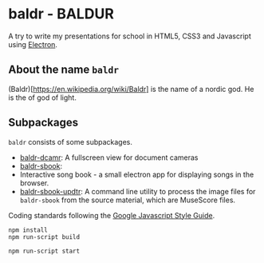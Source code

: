 # baldr - BALDUR

A try to write my presentations for school in HTML5, CSS3 and
Javascript using [Electron](https://electron.atom.io/).

## About the name `baldr`

(Baldr)[https://en.wikipedia.org/wiki/Baldr] is the name of a nordic
god. He is the of god of light.

## Subpackages

`baldr` consists of some subpackages.

* [baldr-dcamr](https://github.com/JosefFriedrich-nodejs/baldr-dcamr):
  A fullscreen view for document cameras
* [baldr-sbook](https://github.com/JosefFriedrich-nodejs/baldr-sbook):
* Interactive song book - a small electron app for
  displaying songs in the browser.
* [baldr-sbook-updtr](https://github.com/JosefFriedrich-nodejs/baldr-sbook-updtr):
  A command line utility to process the image files
  for `baldr-sbook` from the source material, which are MuseScore files.

Coding standards following the [Google Javascript Style
Guide](https://google.github.io/styleguide/javascriptguide.xml).

```
npm install
npm run-script build
```

```
npm run-script start
```
